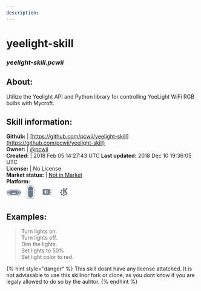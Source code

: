 ```yaml
---  
description:   
---  
```

# yeelight-skill  
### _yeelight-skill.pcwii_  
## About:  
Utilize the Yeelight API and Python library for controlling YeeLight WiFi RGB bulbs with Mycroft.

## Skill information:  
**Github:** | [https://github.com/pcwii/yeelight-skill](https://github.com/pcwii/yeelight-skill)  
**Owner:** | [@pcwii](https://github.com/pcwii)  
**Created:** | 2018 Feb 05 14:27:43 UTC  **Last updated:** 2018 Dec 10 19:36:05 UTC  
**License:** | No License  
**Market status:** | [Not in Market](https://market.mycroft.ai/skill/)  
**Platform:**  
 ![](../.gitbook/assets/mark-1-icon.png)  ![](../.gitbook/assets/mark-2-icon.png)  ![](../.gitbook/assets/picroft-icon.png)  ![](../.gitbook/assets/kde.png)   
## Examples:  
> Turn lights on.  
> Turn lights off.  
> Dim the lights.  
> Set lights to 50%  
> Set light color to red.  
  
{% hint style="danger" %}
This skill dosnt have any license attatched. It is not adviasable to use this skillnor fork or clone, as you dont know if you are legaly allowed to do so by the auhtor.
{% endhint %}
